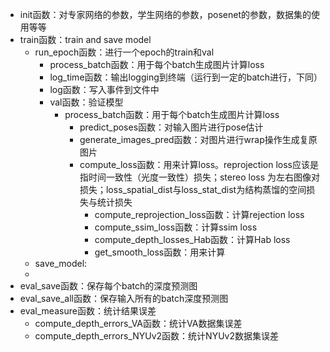 - init函数：对专家网络的参数，学生网络的参数，posenet的参数，数据集的使用等等
- train函数：train and save model
  - run_epoch函数：进行一个epoch的train和val
    - process_batch函数：用于每个batch生成图片计算loss
    - log_time函数：输出logging到终端（运行到一定的batch进行，下同）
    - log函数：写入事件到文件中
    - val函数：验证模型
      - process_batch函数：用于每个batch生成图片计算loss
        - predict_poses函数：对输入图片进行pose估计
        - generate_images_pred函数：对图片进行wrap操作生成复原图片
        - compute_loss函数：用来计算loss。reprojection loss应该是指时间一致性（光度一致性）损失；stereo loss 为左右图像对损失；loss_spatial_dist与loss_stat_dist为结构蒸馏的空间损失与统计损失
          - compute_reprojection_loss函数：计算rejection loss
          - compute_ssim_loss函数：计算ssim loss
          - compute_depth_losses_Hab函数：计算Hab loss
          - get_smooth_loss函数：用来计算
  - save_model:
  - 
- eval_save函数：保存每个batch的深度预测图
- eval_save_all函数：保存输入所有的batch深度预测图
- eval_measure函数：统计结果误差
  - compute_depth_errors_VA函数：统计VA数据集误差
  - compute_depth_errors_NYUv2函数：统计NYUv2数据集误差
